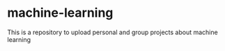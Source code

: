 # machine-learning

This is a repository to upload personal and group projects about machine learning